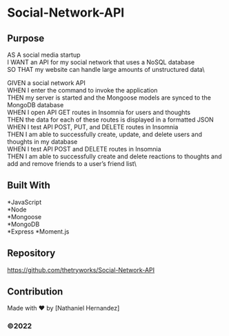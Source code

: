 # Social-Network-API


## Purpose  

AS A social media startup\
I WANT an API for my social network that uses a NoSQL database\
SO THAT my website can handle large amounts of unstructured data\

GIVEN a social network API\
WHEN I enter the command to invoke the application\
THEN my server is started and the Mongoose models are synced to the MongoDB database\
WHEN I open API GET routes in Insomnia for users and thoughts\
THEN the data for each of these routes is displayed in a formatted JSON\
WHEN I test API POST, PUT, and DELETE routes in Insomnia\
THEN I am able to successfully create, update, and delete users and thoughts in my database\
WHEN I test API POST and DELETE routes in Insomnia\
THEN I am able to successfully create and delete reactions to thoughts and add and remove friends to a user’s friend list\

## Built With

*JavaScript  
*Node  
*Mongoose  
*MongoDB  
*Express
*Moment.js



## Repository
https://github.com/thetryworks/Social-Network-API



## Contribution
Made with ❤️ by [Nathaniel Hernandez]


### ©️2022  

